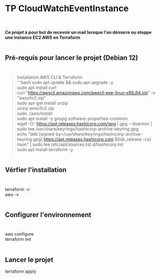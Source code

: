 # TP CloudWatchEventInstance<br><br>

**Ce projet à pour but de recevoir un mail lorsque l'on démarre ou stoppe une instance EC2 AWS en Terraform**<br><br>

## Pré-requis pour lancer le projet (Debian 12)<br><br>

>Installation AWS CLI & Terraform<br>
'''bash
sudo apt update && sudo apt upgrade -y<br>
sudo apt install curl<br>
curl "https://awscli.amazonaws.com/awscli-exe-linux-x86_64.zip" -o "awscliv2.zip"<br>
sudo apt-get install unzip<br>
unzip awscliv2.zip<br>
sudo ./aws/install<br>
sudo apt install -y gnupg software-properties-common<br>
wget -O- https://apt.releases.hashicorp.com/gpg | gpg --dearmor | sudo tee /usr/share/keyrings/hashicorp-archive-keyring.gpg<br>
echo "deb [signed-by=/usr/share/keyrings/hashicorp-archive-keyring.gpg] https://apt.releases.hashicorp.com $(lsb_release -cs) main" | sudo tee /etc/apt/sources.list.d/hashicorp.list<br>
sudo apt install terraform -y<br><br>

## Vérfier l'installation<br><br>

terraform -v<br>
aws -v<br><br>

## Configurer l'environnement<br><br>

aws configure<br>
terraform init<br><br>

## Lancer le projet<br>

terraform apply<br>

